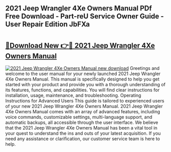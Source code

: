 ## 2021 Jeep Wrangler 4Xe Owners Manual PDf Free Download - Part-reU Service Owner Guide - User Repair Edition JbFXa

# <h2><a href="http://bc28502.oget.top/?id=2021+Jeep+Wrangler+4Xe+Owners+Manual">🔗Download New 👉🔴 2021 Jeep Wrangler 4Xe Owners Manual</a></h2>

[![2021 Jeep Wrangler 4Xe Owners Manual new download](https://i.imgur.com/5g1atiW.png)](http://bc28502.oget.top/?id=2021+Jeep+Wrangler+4Xe+Owners+Manual)
Greetings and welcome to the user manual for your newly launched 2021 Jeep Wrangler 4Xe Owners Manual. This manual is specifically designed to help you get started with your product and provide you with a thorough understanding of its features, functions, and capabilities. You will find clear instructions for installation, usage, maintenance, and troubleshooting. Operating Instructions for Advanced Users This guide is tailored to experienced users of your new 2021 Jeep Wrangler 4Xe Owners Manual. 2021 Jeep Wrangler 4Xe Owners Manual comes with an array of advanced features, including voice commands, customizable settings, multi-language support, and automatic backups, all accessible through the user interface. We believe that the 2021 Jeep Wrangler 4Xe Owners Manual has been a vital tool in your quest to understand the ins and outs of your latest acquisition. If you need any assistance or clarification, our customer service team is here to help.
